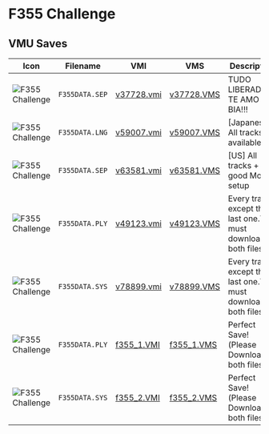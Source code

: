 # F355 Challenge

## VMU Saves

| Icon | Filename | VMI | VMS | Description |
|------|----------|-----|-----|-------------|
| ![F355 Challenge](../icons/F355DATA.SEP.GIF) | `F355DATA.SEP` | [v37728.vmi](v37728.vmi) | [v37728.VMS](v37728.VMS) | TUDO LIBERADO!!!! TE AMO BIA!!! 
| ![F355 Challenge](../icons/F355DATA.LNG.GIF) | `F355DATA.LNG` | [v59007.vmi](v59007.vmi) | [v59007.VMS](v59007.VMS) | [Japanese] All tracks available. 
| ![F355 Challenge](../icons/F355DATA.SEP.GIF) | `F355DATA.SEP` | [v63581.vmi](v63581.vmi) | [v63581.VMS](v63581.VMS) | [US] All tracks + good Monza setup 
| ![F355 Challenge](../icons/F355DATA.PLY.GIF) | `F355DATA.PLY` | [v49123.vmi](v49123.vmi) | [v49123.VMS](v49123.VMS) | Every tracks except the last one.You must download both files. 
| ![F355 Challenge](../icons/F355DATA.SYS.GIF) | `F355DATA.SYS` | [v78899.vmi](v78899.vmi) | [v78899.VMS](v78899.VMS) | Every tracks except the last one.You must download both files. 
| ![F355 Challenge](../icons/F355DATA.PLY.GIF) | `F355DATA.PLY` | [f355_1.VMI](f355_1.VMI) | [f355_1.VMS](f355_1.VMS) | Perfect Save!(Please Download both files)
| ![F355 Challenge](../icons/F355DATA.SYS.GIF) | `F355DATA.SYS` | [f355_2.VMI](f355_2.VMI) | [f355_2.VMS](f355_2.VMS) | Perfect Save!(Please Download both files)
